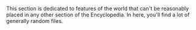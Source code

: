 This section is dedicated to features of the world that can't be reasonably placed in any other section of the Encyclopedia. In here, you'll find a lot of generally random files.